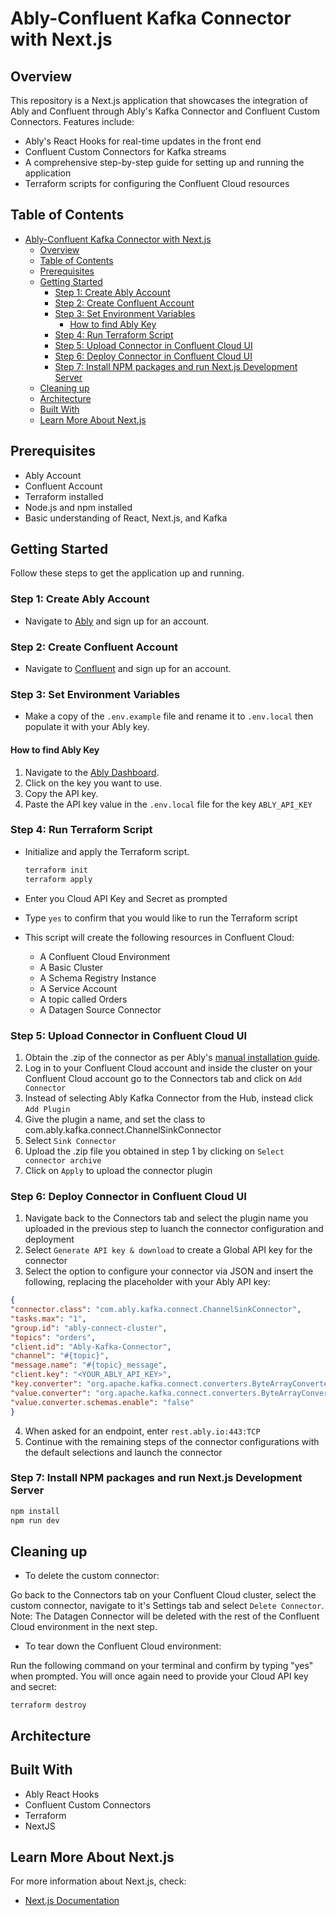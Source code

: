 # Ably-Confluent Kafka Connector with Next.js

## Overview

This repository is a Next.js application that showcases the integration of Ably and Confluent through Ably's Kafka Connector and Confluent Custom Connectors. Features include:

- Ably's React Hooks for real-time updates in the front end
- Confluent Custom Connectors for Kafka streams
- A comprehensive step-by-step guide for setting up and running the application
- Terraform scripts for configuring the Confluent Cloud resources

## Table of Contents

- [Ably-Confluent Kafka Connector with Next.js](#ably-confluent-kafka-connector-with-nextjs)
  - [Overview](#overview)
  - [Table of Contents](#table-of-contents)
  - [Prerequisites](#prerequisites)
  - [Getting Started](#getting-started)
    - [Step 1: Create Ably Account](#step-1-create-ably-account)
    - [Step 2: Create Confluent Account](#step-2-create-confluent-account)
    - [Step 3: Set Environment Variables](#step-3-set-environment-variables)
      - [How to find Ably Key](#how-to-find-ably-key)
    - [Step 4: Run Terraform Script](#step-4-run-terraform-script)
    - [Step 5: Upload Connector in Confluent Cloud UI](#step-5-upload-connector-in-confluent-cloud-ui)
    - [Step 6: Deploy Connector in Confluent Cloud UI](#step-6-deploy-connector-in-confluent-cloud-ui)
    - [Step 7: Install NPM packages and run Next.js Development Server](#step-7-install-npm-packages-and-run-nextjs-development-server)
  - [Cleaning up](#cleaning-up)
  - [Architecture](#architecture)
  - [Built With](#built-with)
  - [Learn More About Next.js](#learn-more-about-nextjs)

## Prerequisites

- Ably Account
- Confluent Account
- Terraform installed
- Node.js and npm installed
- Basic understanding of React, Next.js, and Kafka

## Getting Started

Follow these steps to get the application up and running.

### Step 1: Create Ably Account

- Navigate to [Ably](https://ably.com/sign-up) and sign up for an account.

### Step 2: Create Confluent Account

- Navigate to [Confluent](https://www.confluent.io/get-started/) and sign up for an account.

### Step 3: Set Environment Variables

- Make a copy of the `.env.example` file and rename it to `.env.local` then populate it with your Ably key.

#### How to find Ably Key
1. Navigate to the [Ably Dashboard](https://ably.com/).
2. Click on the key you want to use.
3. Copy the API key.
4. Paste the API key value in the `.env.local` file for the key `ABLY_API_KEY`

### Step 4: Run Terraform Script

- Initialize and apply the Terraform script.
    
    ```bash
    terraform init
    terraform apply
    ```  
- Enter you Cloud API Key and Secret as prompted
- Type `yes` to confirm that you would like to run the Terraform script
    
- This script will create the following resources in Confluent Cloud:
  - A Confluent Cloud Environment
  - A Basic Cluster
  - A Schema Registry Instance
  - A Service Account
  - A topic called Orders
  - A Datagen Source Connector

### Step 5: Upload Connector in Confluent Cloud UI

1. Obtain the .zip of the connector as per Ably's [manual installation guide](https://github.com/ably/kafka-connect-ably#manual-installation).
2. Log in to your Confluent Cloud account and inside the cluster on your Confluent Cloud account go to the Connectors tab and click on `Add Connector`
3. Instead of selecting Ably Kafka Connector from the Hub, instead click `Add Plugin`
4. Give the plugin a name, and set the class to com.ably.kafka.connect.ChannelSinkConnector
5. Select `Sink Connector`
6. Upload the .zip file you obtained in step 1 by clicking on `Select connector archive`
7. Click on `Apply` to upload the connector plugin

### Step 6: Deploy Connector in Confluent Cloud UI

1. Navigate back to the Connectors tab and select the plugin name you uploaded in the previous step to luanch the connector configuration and deployment
2. Select `Generate API key & download` to create a Global API key for the connector
3. Select the option to configure your connector via JSON and insert the following, replacing the placeholder with your Ably API key:
  ```json
  {
  "connector.class": "com.ably.kafka.connect.ChannelSinkConnector",
  "tasks.max": "1",
  "group.id": "ably-connect-cluster",
  "topics": "orders",
  "client.id": "Ably-Kafka-Connector",
  "channel": "#{topic}",
  "message.name": "#{topic}_message",
  "client.key": "<YOUR_ABLY_API_KEY>",
  "key.converter": "org.apache.kafka.connect.converters.ByteArrayConverter",
  "value.converter": "org.apache.kafka.connect.converters.ByteArrayConverter",
  "value.converter.schemas.enable": "false"
  }
  ```
4. When asked for an endpoint, enter `rest.ably.io:443:TCP`
5. Continue with the remaining steps of the connector configurations with the default selections and launch the connector
   
### Step 7: Install NPM packages and run Next.js Development Server

```bash
npm install
npm run dev
```

## Cleaning up

- To delete the custom connector:

Go back to the Connectors tab on your Confluent Cloud cluster, select the custom connector, navigate to it's Settings tab and select `Delete Connector`. Note: The Datagen Connector will be deleted with the rest of the Confluent Cloud environment in the next step.

- To tear down the Confluent Cloud environment:

Run the following command on your terminal and confirm by typing "yes" when prompted. You will once again need to provide your Cloud API key and secret:

```
terraform destroy
```

## Architecture



## Built With
- Ably React Hooks
- Confluent Custom Connectors
- Terraform
- NextJS

## Learn More About Next.js

For more information about Next.js, check:

- [Next.js Documentation](https://nextjs.org/docs)
